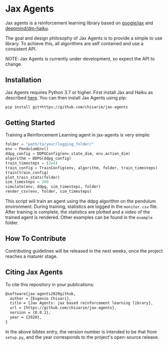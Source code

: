 # Jax Agents

Jax agents is a reinforcement learning library based on [google/jax](https://github.com/google/jax) and [deepmind/dm-haiku](https://github.com/deepmind/dm-haiku).

The goal and design philosophy of Jax Agents is to provide a simple to use library. To achieve this, all algorithms are self contained and use a consistent API.

NOTE: Jax Agents is currently under development, so expect the API to change.

## Installation

Jax Agents requires Python 3.7 or higher.
First install Jax and Haiku as described [here](https://dm-haiku.readthedocs.io/en/latest/index.html#installation).
You can then install Jax Agents using pip:

```bash
pip install git+https://github.com/chisarie/jax-agents
```

## Getting Started

Training a Reinforcement Learning agent in jax-agents is very simple:

```python
folder = "path/to/your/logging_folder/"
env = PendulumEnv()
ddpg_config = DDPGConfig(env.state_dim, env.action_dim)
algorithm = DDPG(ddpg_config)
train_timesteps = (2e4)
train_config = TrainConfig(env, algorithm, folder, train_timesteps)
train(train_config)
plot_train_stats(folder)
sim_timesteps = 200
simulate(env, ddpg, sim_timesteps, folder)
render_csv(env, folder, sim_timesteps)
```

 This script will train an agent using the ddpg algorithm on the pendulum environment. During training, statistics are logged in the `monitor.csv` file. After training is complete, the statistics are plotted and a video
 of the trained agent is rendered. Other examples can be found in the `example` folder.

## How To Contribute

 Contributing guidelines will be released in the next weeks, once the project reaches a maturer stage.

## Citing Jax Agents

To cite this repository in your publications: 

```tex
@software{jax-agents2020github,
  author = {Eugenio Chisari},
  title = {Jax Agents: jax based reinforcement learning library},
  url = {https://github.com/chisarie/jax-agents},
  version = {0.0.1},
  year = {2020},
}
```

In the above bibtex entry, the version number is intended to be that from `setup.py`, and the year corresponds to the project's open-source release.

